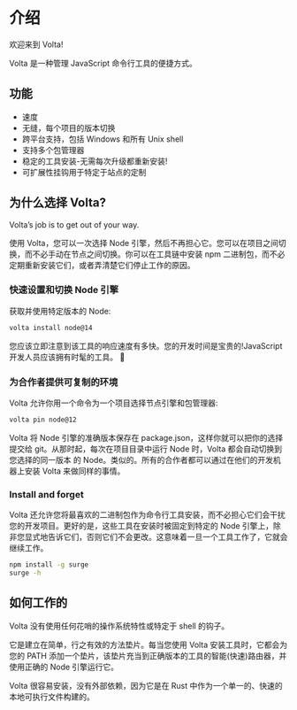 # 介绍

欢迎来到 Volta!

Volta 是一种管理 JavaScript 命令行工具的便捷方式。

## 功能

- 速度
- 无缝，每个项目的版本切换
- 跨平台支持，包括 Windows 和所有 Unix shell
- 支持多个包管理器
- 稳定的工具安装-无需每次升级都重新安装!
- 可扩展性挂钩用于特定于站点的定制

## 为什么选择 Volta?

Volta’s job is to get out of your way.

使用 Volta，您可以一次选择 Node 引擎，然后不再担心它。您可以在项目之间切换，而不必手动在节点之间切换。你可以在工具链中安装 npm 二进制包，而不必定期重新安装它们，或者弄清楚它们停止工作的原因。

### 快速设置和切换 Node 引擎

获取并使用特定版本的 Node:

```bash
volta install node@14
```

您应该立即注意到该工具的响应速度有多快。您的开发时间是宝贵的!JavaScript 开发人员应该拥有时髦的工具。 🙂

### 为合作者提供可复制的环境

Volta 允许你用一个命令为一个项目选择节点引擎和包管理器:

```bash
volta pin node@12
```

Volta 将 Node 引擎的准确版本保存在 package.json，这样你就可以把你的选择提交给 git。从那时起，每次在项目目录中运行 Node 时，Volta 都会自动切换到您选择的同一版本
的 Node。类似的。所有的合作者都可以通过在他们的开发机器上安装 Volta 来做同样的事情。

### Install and forget

Volta 还允许您将最喜欢的二进制包作为命令行工具安装，而不必担心它们会干扰您的开发项目。更好的是，这些工具在安装时被固定到特定的 Node 引擎上，除非您显式地告诉它们，否则它们不会更改。这意味着一旦一个工具工作了，它就会继续工作。

```bash
npm install -g surge
surge -h
```

## 如何工作的

Volta 没有使用任何花哨的操作系统特性或特定于 shell 的钩子。

它是建立在简单，行之有效的方法垫片。每当您使用 Volta 安装工具时，它都会为您的 PATH 添加一个垫片，该垫片充当到正确版本的工具的智能(快速)路由器，并使用正确的 Node 引擎运行它。

Volta 很容易安装，没有外部依赖，因为它是在 Rust 中作为一个单一的、快速的本地可执行文件构建的。
